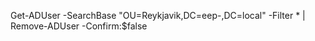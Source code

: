 Get-ADUser -SearchBase "OU=Reykjavik,DC=eep-<yourname>,DC=local" -Filter * | Remove-ADUser -Confirm:$false
